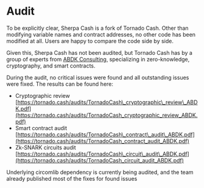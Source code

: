 # Audit

To be explicitly clear, Sherpa Cash is a fork of Tornado Cash. Other than modifying variable names and contract addresses, no other code has been modified at all. Users are happy to compare the code side by side.

Given this, Sherpa Cash has not been audited, but Tornado Cash has by a group of experts from [ABDK Consulting](https://www.abdk.consulting/), specializing in zero-knowledge, cryptography, and smart contracts.

During the audit, no critical issues were found and all outstanding issues were fixed. The results can be found here:

* Cryptographic review [https://tornado.cash/audits/TornadoCash\_cryptographic\_review\_ABDK.pdf](https://tornado.cash/audits/TornadoCash_cryptographic_review_ABDK.pdf)
* Smart contract audit [https://tornado.cash/audits/TornadoCash\_contract\_audit\_ABDK.pdf](https://tornado.cash/audits/TornadoCash_contract_audit_ABDK.pdf)
* Zk-SNARK circuits audit [https://tornado.cash/audits/TornadoCash\_circuit\_audit\_ABDK.pdf](https://tornado.cash/audits/TornadoCash_circuit_audit_ABDK.pdf)

Underlying circomlib dependency is currently being audited, and the team already published most of the fixes for found issues

